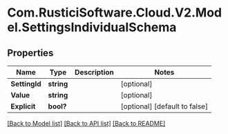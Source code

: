 # Com.RusticiSoftware.Cloud.V2.Model.SettingsIndividualSchema
## Properties

Name | Type | Description | Notes
------------ | ------------- | ------------- | -------------
**SettingId** | **string** |  | [optional] 
**Value** | **string** |  | [optional] 
**Explicit** | **bool?** |  | [optional] [default to false]

[[Back to Model list]](../README.md#documentation-for-models) [[Back to API list]](../README.md#documentation-for-api-endpoints) [[Back to README]](../README.md)

